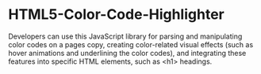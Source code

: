 # HTML5-Color-Code-Highlighter
Developers can use this JavaScript library for parsing and manipulating color codes on a pages copy, creating color-related visual effects (such as hover animations and underlining the color codes), and integrating these features into specific HTML elements, such as &lt;h1> headings.
